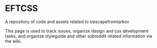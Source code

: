 # EFTCSS

A repository of code and assets related to r/escapefromtarkov
 
This page is used to track issues, organize design and css development tasks, and organize styleguide and other subreddit related information via the wiki.
